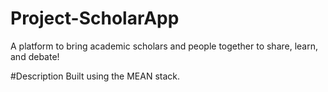 # Project-ScholarApp
A platform to bring academic scholars and people together to share, learn, and debate!

#Description
Built using the MEAN stack.
